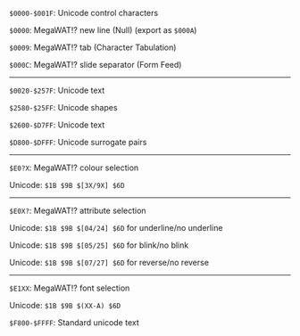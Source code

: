 `$0000-$001F`: Unicode control characters

`$0000`: MegaWAT!? new line (Null) (export as `$000A`)

`$0009`: MegaWAT!? tab (Character Tabulation)

`$000C`: MegaWAT!? slide separator (Form Feed)

---

`$0020-$257F`: Unicode text

`$2580-$25FF`: Unicode shapes

`$2600-$D7FF`: Unicode text

`$D800-$DFFF`: Unicode surrogate pairs

---

`$E0?X`: MegaWAT!? colour selection

Unicode: `$1B $9B $[3X/9X] $6D`

---

`$E0X?`: MegaWAT!? attribute selection

Unicode: `$1B $9B $[04/24] $6D` for underline/no underline

Unicode: `$1B $9B $[05/25] $6D` for blink/no blink

Unicode: `$1B $9B $[07/27] $6D` for reverse/no reverse

---

`$E1XX`: MegaWAT!? font selection

Unicode: `$1B $9B $(XX-A) $6D`

`$F800-$FFFF`: Standard unicode text